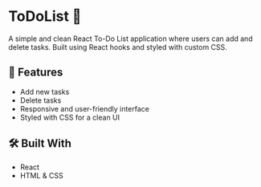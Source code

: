 # ToDoList 📝

A simple and clean React To-Do List application where users can add and delete tasks. Built using React hooks and styled with custom CSS.

## 🚀 Features

- Add new tasks
- Delete tasks
- Responsive and user-friendly interface
- Styled with CSS for a clean UI

## 🛠️ Built With

- React
- HTML & CSS

